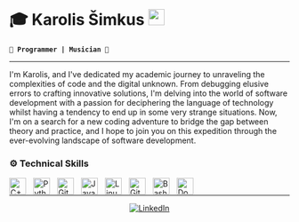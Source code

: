 # 🎓 Karolis Šimkus <img src="https://github.com/TheDudeThatCode/TheDudeThatCode/blob/master/Assets/Hi.gif" width="29px">
**`💾 Programmer | Musician 🎸`**

---

I'm Karolis, and I've dedicated my academic journey to
unraveling the complexities of code and the digital unknown.
From debugging elusive errors to crafting innovative solutions,
I'm delving into the world of software development with a
passion for deciphering the language of technology whilst
having a tendency to end up in some very strange situations.
Now, I'm on a search for a new coding adventure to bridge the
gap between theory and practice, and I hope to join you on this
expedition through the ever-evolving landscape of software
development.


### ⚙️ Technical Skills

<img align="left" alt="C++" width="30px" style="padding-right:10px;" src="https://cdn.jsdelivr.net/gh/devicons/devicon/icons/cplusplus/cplusplus-line.svg" />
<img align="left" alt="Python" width="30px" style="padding-right:10px;" src="https://cdn.jsdelivr.net/gh/devicons/devicon/icons/python/python-plain.svg" />
<img align="left" alt="Git" width="30px" style="padding-right:10px;" src="https://cdn.jsdelivr.net/gh/devicons/devicon/icons/git/git-original.svg" />
<img align="left" alt="Java" width="30px" style="padding-right:10px;" src="https://cdn.jsdelivr.net/gh/devicons/devicon/icons/java/java-original.svg"/>
<img align="left" alt="Linux" width="30px" style="padding-right:10px;" src="https://cdn.jsdelivr.net/gh/devicons/devicon/icons/linux/linux-original.svg" />
<img align="left" alt="GitHub" width="30px" style="padding-right:10px;" src="https://cdn.jsdelivr.net/gh/devicons/devicon/icons/github/github-original.svg" />
<img align="left" alt="Bash" width="30px" style="padding-right:10px;" src="https://cdn.jsdelivr.net/gh/devicons/devicon/icons/bash/bash-original.svg" />
<img align="left" alt="Docker" width="30px" style="padding-right:10px;" src="https://cdn.jsdelivr.net/gh/devicons/devicon/icons/docker/docker-original.svg" />
<br />

---

<p align="center">
  <a href="https://www.linkedin.com/in/karolis-%C5%A1imkus/" target="_blank">
    <img src="https://img.shields.io/badge/linkedin-%230077B5.svg?&style=for-the-badge&logo=linkedin&logoColor=white&color=071A2C" alt="LinkedIn"/>
  </a>
</p>
